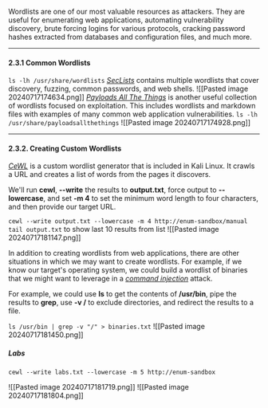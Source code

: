 Wordlists are one of our most valuable resources as attackers. They are useful for enumerating web applications, automating vulnerability discovery, brute forcing logins for various protocols, cracking password hashes extracted from databases and configuration files, and much more.

--------------------------------------------------
#### 2.3.1 Common Wordlists
`ls -lh /usr/share/wordlists` 
[_SecLists_](https://github.com/danielmiessler/SecLists) contains multiple wordlists that cover discovery, fuzzing, common passwords, and web shells.
![[Pasted image 20240717174634.png]]
[_Payloads All The Things_](https://github.com/swisskyrepo/PayloadsAllTheThings) is another useful collection of wordlists focused on exploitation. This includes wordlists and markdown files with examples of many common web application vulnerabilities.
`ls -lh /usr/share/payloadsallthethings`
![[Pasted image 20240717174928.png]]

--------------------------------------------------
#### 2.3.2. Creating Custom Wordlists

[_CeWL_](https://github.com/digininja/CeWL) is a custom wordlist generator that is included in Kali Linux. It crawls a URL and creates a list of words from the pages it discovers.

We'll run **cewl**, **--write** the results to **output.txt**, force output to **--lowercase**, and set **-m 4** to set the minimum word length to four characters, and then provide our target URL.

`cewl --write output.txt --lowercase -m 4 http://enum-sandbox/manual`
`tail output.txt` to show last 10 results from list
![[Pasted image 20240717181147.png]]

In addition to creating wordlists from web applications, there are other situations in which we may want to create wordlists. For example, if we know our target's operating system, we could build a wordlist of binaries that we might want to leverage in a [_command injection_](https://owasp.org/www-community/attacks/Command_Injection) attack.

For example, we could use **ls** to get the contents of **/usr/bin**, pipe the results to **grep**, use **-v /** to exclude directories, and redirect the results to a file.

`ls /usr/bin | grep -v "/" > binaries.txt`
![[Pasted image 20240717181450.png]]
##### Labs
`cewl --write labs.txt --lowercase -m 5 http://enum-sandbox`

![[Pasted image 20240717181719.png]]
![[Pasted image 20240717181804.png]]